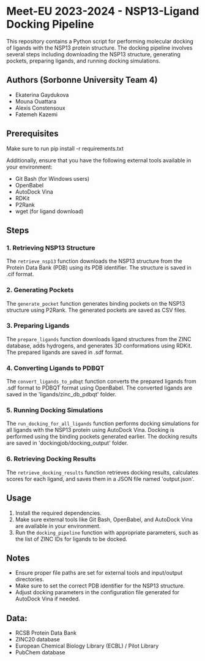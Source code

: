 # Meet-EU 2023-2024 - NSP13-Ligand Docking Pipeline

This repository contains a Python script for performing molecular docking of ligands with the NSP13 protein structure. The docking pipeline involves several steps including downloading the NSP13 structure, generating pockets, preparing ligands, and running docking simulations.

## Authors (Sorbonne University Team 4)

- Ekaterina Gaydukova
- Mouna Ouattara
- Alexis Constensoux
- Fatemeh Kazemi
  
## Prerequisites

Make sure to run pip install -r requirements.txt

Additionally, ensure that you have the following external tools available in your environment:

- Git Bash (for Windows users)
- OpenBabel
- AutoDock Vina
- RDKit
- P2Rank
- wget (for ligand download)

## Steps

### 1. Retrieving NSP13 Structure

The `retrieve_nsp13` function downloads the NSP13 structure from the Protein Data Bank (PDB) using its PDB identifier. The structure is saved in .cif format.

### 2. Generating Pockets

The `generate_pocket` function generates binding pockets on the NSP13 structure using P2Rank. The generated pockets are saved as CSV files.

### 3. Preparing Ligands

The `prepare_ligands` function downloads ligand structures from the ZINC database, adds hydrogens, and generates 3D conformations using RDKit. The prepared ligands are saved in .sdf format.

### 4. Converting Ligands to PDBQT

The `convert_ligands_to_pdbqt` function converts the prepared ligands from .sdf format to PDBQT format using OpenBabel. The converted ligands are saved in the 'ligands/zinc_db_pdbqt' folder.

### 5. Running Docking Simulations

The `run_docking_for_all_ligands` function performs docking simulations for all ligands with the NSP13 protein using AutoDock Vina. Docking is performed using the binding pockets generated earlier. The docking results are saved in 'dockingjob/docking_output' folder.

### 6. Retrieving Docking Results

The `retrieve_docking_results` function retrieves docking results, calculates scores for each ligand, and saves them in a JSON file named 'output.json'.

## Usage

1. Install the required dependencies.
2. Make sure external tools like Git Bash, OpenBabel, and AutoDock Vina are available in your environment.
3. Run the `docking_pipeline` function with appropriate parameters, such as the list of ZINC IDs for ligands to be docked.

## Notes

- Ensure proper file paths are set for external tools and input/output directories.
- Make sure to set the correct PDB identifier for the NSP13 structure.
- Adjust docking parameters in the configuration file generated for AutoDock Vina if needed.

## Data:
- RCSB Protein Data Bank
- ZINC20 database 
- European Chemical Biology Library (ECBL) / Pilot Library
- PubChem database
